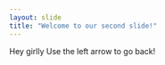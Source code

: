 ```yaml
---
layout: slide
title: "Welcome to our second slide!"
---
```

Hey girlly
Use the left arrow to go back!
